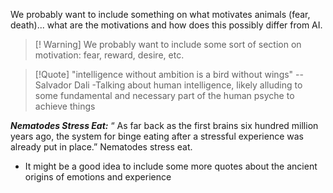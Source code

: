 We probably want to include something on what motivates animals (fear, death)... what are the motivations and how does this possibly differ from AI. 


>[! Warning]
>We probably want to include some sort of section on motivation: fear, reward, desire, etc. 


>[!Quote]
>"intelligence without ambition is a bird without wings" -- Salvador Dali
-Talking about human intelligence, likely alluding to some fundamental and necessary part of the human psyche to achieve things


***Nematodes Stress Eat:***
“ As far back as the first brains six hundred million years ago, the system for binge eating after a stressful experience was already put in place.” Nematodes stress eat. 

- It might be a good idea to include some more quotes about the ancient origins of emotions and experience 





